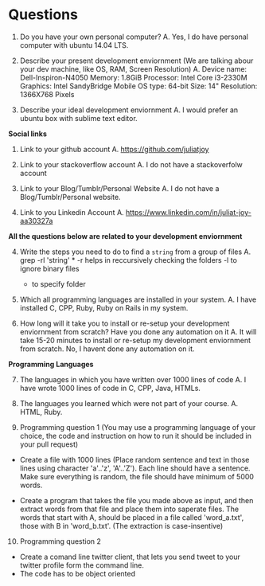 # Questions

1. Do you have your own personal computer?
A. Yes, I do have personal computer with ubuntu 14.04 LTS.

2. Describe your present development enviornment (We are talking abour your dev machine, like OS, RAM, Screen Resolution)
A. Device name: Dell-Inspiron-N4050
   Memory: 1.8GiB
   Processor: Intel Core i3-2330M 
   Graphics: Intel SandyBridge Mobile
   OS type: 64-bit
   Size: 14"
   Resolution: 1366X768 Pixels

3. Describe your ideal development enviornment
A. I would prefer an ubuntu box with sublime text editor.

**Social links**

1. Link to your github account
A. https://github.com/juliatjoy

2. Link to your stackoverflow account
A. I do not have a stackoverfolw account

3. Link to your Blog/Tumblr/Personal Website
A. I do not have a Blog/Tumblr/Personal website.

4. Link to you Linkedin Account
A. https://www.linkedin.com/in/juliat-joy-aa30327a

**All the questions below are related to your development enviornment**

4. Write the steps you need to do to find a `string` from a group of files
A. grep -rl 'string' *
   -r helps in reccursively checking the folders
   -l to ignore binary files
   * to specify folder

5. Which all programming languages are installed in your system.
A. I have installed C, CPP, Ruby, Ruby on Rails in my system.

6. How long will it take you to install or re-setup your development enviornment from scratch? Have you done any automation on it
A. It will take 15-20 minutes to install or  re-setup my development enviornment from scratch. No, I havent done any automation on it.

**Programming Languages**

7. The languages in which you have written over 1000 lines of code
A. I have wrote 1000 lines of code in C, CPP, Java, HTMLs.

8. The languages you learned which were not part of your course.
A. HTML, Ruby.

9. Programming question 1 (You may use a programming language of your choice, the code and instruction on how to run it should be included in your pull request)

  * Create a file with 1000 lines (Place random sentence and text in those lines using character 'a'..'z', 'A'..'Z'). Each line should have a sentence. Make sure everything is random, the file should have minimum of 5000 words.

  * Create a program that takes the file you made above as input, and then extract words from that file and place them into saperate files. The words that start with A, should be placed in a file called 'word_a.txt', those with B in 'word_b.txt'. (The extraction is case-insentive)

10. Programming question 2

  * Create a comand line twitter client, that lets you send tweet to your twitter profile form the command line.
  * The code has to be object oriented
